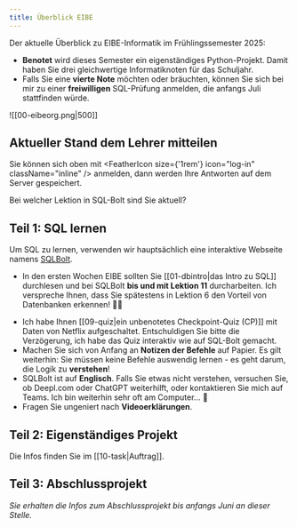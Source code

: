 ```yaml
---
title: Überblick EIBE
---
```

Der aktuelle Überblick zu EIBE-Informatik im Frühlingssemester 2025:
- **Benotet** wird dieses Semester ein eigenständiges Python-Projekt. Damit haben Sie drei gleichwertige Informatiknoten für das Schuljahr.
- Falls Sie eine **vierte Note** möchten oder bräuchten, können Sie sich bei mir zu einer **freiwilligen** SQL-Prüfung anmelden, die anfangs Juli stattfinden würde.

![[00-eibeorg.png|500]]

## Aktueller Stand dem Lehrer mitteilen

<IsNotAuthenticated>

Sie können sich oben mit <FeatherIcon size={'1rem'} icon="log-in" className="inline" /> anmelden, dann werden Ihre Antworten auf dem Server gespeichert.

</IsNotAuthenticated>

<IsAuthenticated>

<Question id="sql-eibe-status" 
  type="number"
  minValue={0} 
  maxValue={11}
  step={1}
  allowUpdate={true}>
  Bei welcher Lektion in SQL-Bolt sind Sie aktuell?
</Question>

</IsAuthenticated>

## Teil 1: SQL lernen

Um SQL zu lernen, verwenden wir hauptsächlich eine interaktive Webseite namens [SQLBolt](https://sqlbolt.com/).

* In den ersten Wochen EIBE sollten Sie [[01-dbintro|das Intro zu SQL]] durchlesen und bei SQLBolt **bis und mit Lektion 11** durcharbeiten. Ich verspreche Ihnen, dass Sie spätestens in Lektion 6 den Vorteil von Datenbanken erkennen! 👩‍💻 
- Ich habe Ihnen [[09-quiz|ein unbenotetes Checkpoint-Quiz (CP)]] mit Daten von Netflix aufgeschaltet. Entschuldigen Sie bitte die Verzögerung, ich habe das Quiz interaktiv wie auf SQL-Bolt gemacht.
- Machen Sie sich von Anfang an **Notizen der Befehle** auf Papier. Es gilt weiterhin: Sie müssen keine Befehle auswendig lernen - es geht darum, die Logik zu **verstehen**!
- SQLBolt ist auf **Englisch**. Falls Sie etwas nicht verstehen, versuchen Sie, ob Deepl.com oder ChatGPT weiterhilft, oder kontaktieren Sie mich auf Teams. Ich bin weiterhin sehr oft am Computer... 🤷
- Fragen Sie ungeniert nach **Videoerklärungen**.
## Teil 2: Eigenständiges Projekt

Die Infos finden Sie im [[10-task|Auftrag]].

## Teil 3: Abschlussprojekt

*Sie erhalten die Infos zum Abschlussprojekt bis anfangs Juni an dieser Stelle.*

